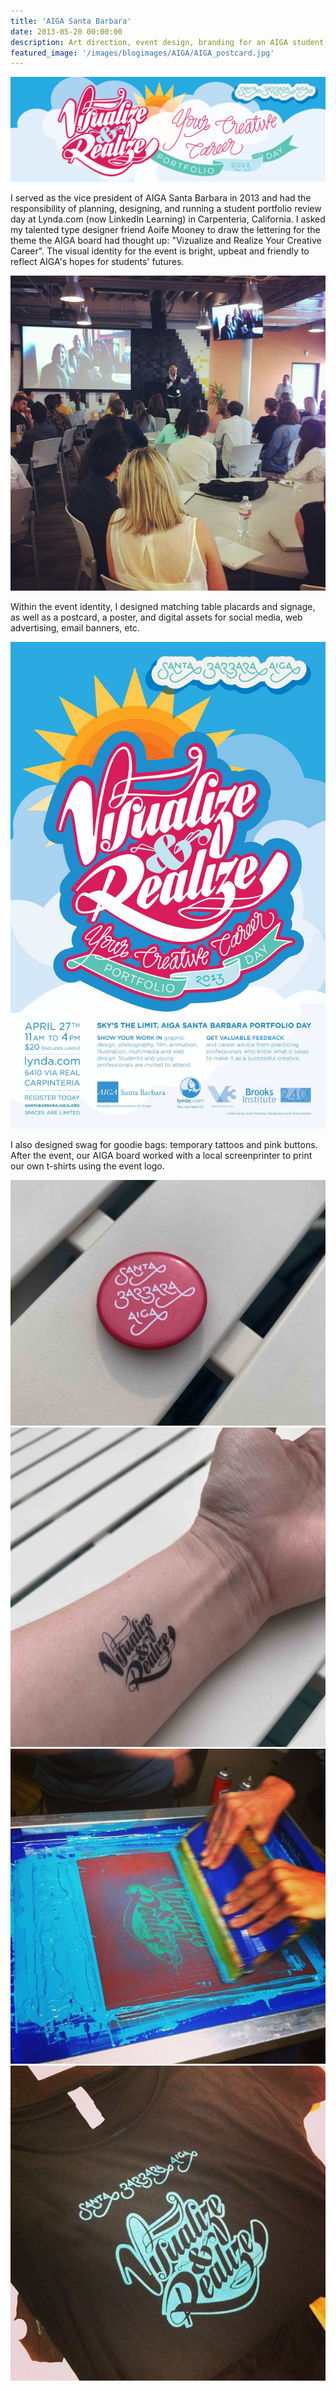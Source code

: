 ```yaml
---
title: 'AIGA Santa Barbara'
date: 2013-05-20 00:00:00
description: Art direction, event design, branding for an AIGA student portfolio review day
featured_image: '/images/blogimages/AIGA/AIGA_postcard.jpg'
---
```


![](/images/blogimages/AIGA/AIGAheader.jpg)

I served as the vice president of AIGA Santa Barbara in 2013 and had the responsibility of planning, designing, and running a student portfolio review day at Lynda.com (now LinkedIn Learning) in Carpenteria, California. I asked my talented type designer friend Aoife Mooney to draw the lettering for the theme the AIGA board had thought up: "Vizualize and Realize Your Creative Career". The visual identity for the event is bright, upbeat and friendly to reflect AIGA's hopes for students' futures.

![](/images/blogimages/AIGA/AIGAportfolioday.jpg)

Within the event identity, I designed matching table placards and signage, as well as a postcard, a poster, and digital assets for social media, web advertising, email banners, etc.

![](/images/blogimages/AIGA/AIGA_portfolioday_poster.jpg)

I also designed swag for goodie bags: temporary tattoos and pink buttons. After the event, our AIGA board worked with a local screenprinter to print our own t-shirts using the event logo.

<div class="gallery" data-columns="2">
	<img src="/images/blogimages/AIGA/AIGAbutton.jpg">
	<img src="/images/blogimages/AIGA/AIGAtattoo.jpg">
	<img src="/images/blogimages/AIGA/AIGAscreenprint.jpg">
	<img src="/images/blogimages/AIGA/AIGAtshirt.jpg">

</div>
